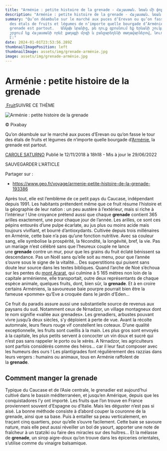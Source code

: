 ```yaml
---
title: "Arménie : petite histoire de la grenade - Հայաստան. նռան մի փոքր պատմություն"
description: "Arménie : petite histoire de la grenade - Հայաստան. նռան մի փոքր պատմություն"
summary: "Qu’on déambule sur le marché aux puces d’Erevan ou qu’on fasse le tour
  des étals de fruits et légumes de n’importe quelle bourgade d’Arménie, la
  grenade est partout.   Անկախ նրանից, թե դուք զբոսնում եք Երևանի շուկայով, թե
  շրջում եք Հայաստանի որևէ քաղաքի մրգի և բանջարեղենի տաղավարներով, նուռն ամենուր
  է:"
date: 2024-01-01T23:53:56.289Z
thumbnailImagePosition: left
thumbnailImage: assets/img/grenade-arménie.jpg
image: assets/img/grenade-arménie.jpg
---
```

<!--StartFragment-->

# Arménie : petite histoire de la grenade

[ Fruit](https://www.geo.fr/tag/fruit)SUIVRE CE THÈME

![Arménie : petite histoire de la grenade](assets/img/baby-mamy-noël.jpg)

© Pixabay

Qu’on déambule sur le marché aux puces d’Erevan ou qu’on fasse le tour des étals de fruits et légumes de n’importe quelle bourgade d’[Arménie](https://www.geo.fr/destinations/armenie), la grenade est partout.

[CAROLE SATURNO](https://www.geo.fr/auteur/carole-saturno) Publié le 12/11/2018 à 18h18 - Mis à jour le 29/06/2022

SAUVEGARDER L'ARTICLE

Partager sur :

* https://www.geo.fr/voyage/armenie-petite-histoire-de-la-grenade-193386

Après tout, elle est l’emblème de ce petit pays du Caucase, indépendant depuis 1991. Les habitants prétendent même que ce fruit résume l’histoire et la géographie de leur nation : un peu austère à l’extérieur, mais si riche à l’intérieur ! Une croyance prétend aussi que chaque **grenade** contient 365 arilles exactement, une pour chaque jour de l’année. Les arilles, ce sont ces pépins entourés d’une pulpe écarlate, au jus plus ou moins acide mais toujours vivifiant, et bourré d’antioxydants. Cultivée depuis trois millénaires en Arménie, cette baie n’a pas qu’une fonction nutritive. Avec sa couleur sang, elle symbolise la prospérité, la fécondité, la longévité, bref, la vie. Pas un mariage n’est célébré sans que l’heureux couple ne lance une **grenade** contre un mur, pour que les grains du fruit éclaté bénissent sa descendance. Pas un Noël sans qu’elle soit au menu, pour que l’année s’ouvre sous le signe de la vitalité… Des superstitions qui puisent sans doute leur source dans les textes bibliques. Quand l’arche de Noé s’échoua sur les pentes du [mont Ararat](https://www.geo.fr/voyage/turquie-le-mont-ararat-le-volcan-aux-neiges-eternelles-160936), qui culmine à 5 165 mètres non loin de la capitale arménienne, elle transportait, outre deux représentants de chaque espèce animale, quelques fruits, dont, bien sûr, la **grenade**. Et à en croire certains Arméniens, la savoureuse baie pourpre pourrait bien être la fameuse «pomme» qu’Eve a croquée dans le jardin d’Eden…

Ce fruit du paradis assure aussi une substantielle source de revenus aux paysans du sud. Notamment ceux de Nrnadzor, un village montagneux dont le nom signifie «vallée aux grenades». Les grenadiers, arbustes pouvant vivre jusqu’à deux siècles, s’y déploient à perte de vue. Avant la récolte automnale, leurs fleurs rouge vif constellent les coteaux. D’une qualité exceptionnelle, les fruits sont cueillis à la main. Les plus gros sont envoyés à la capitale, les plus petits servent à concocter un vin doux et sucré qui n’est pas sans rappeler le porto ou le xérès. A Nrnadzor, les agriculteurs sont parfois considérés comme des héros… car il leur faut composer avec les humeurs des ours ! Les plantigrades font régulièrement des razzias dans leurs vergers : humains ou animaux, tous en Arménie raffolent de la **grenade**.

## Comment manger la grenade

Typique du Caucase et de l’Asie centrale, le grenadier est aujourd’hui cultivé dans le bassin méditerranéen, et jusqu’en Amérique, depuis que les conquistadores l’y ont importé. Les fruits que l’on trouve en France proviennent souvent d’Espagne ou d’Italie. Mais les déguster n’est pas si aisé. La bonne méthode consiste à d’abord couper la couronne de la grenade, ainsi que sa base. Puis à entailler sa peau verticalement, en traçant cinq quartiers, pour qu’elle s’ouvre facilement. Cette baie se savoure nature, mais elle peut aussi réveiller un bol de yaourt, apporter une note de fraîcheur à un tzatziki ou faire des miracles sur des huîtres… Et la mélasse de **grenade**, un sirop aigre-doux qu’on trouve dans les épiceries orientales, s’utilise comme du vinaigre balsamique.

<!--EndFragment-->